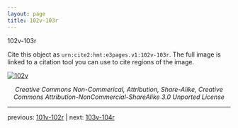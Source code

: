 ```yaml
---
layout: page
title: 102v-103r
---
```


102v-103r

Cite this object as `urn:cite2:hmt:e3pages.v1:102v-103r`.  The full image is linked to a citation tool you can use to cite regions of the image.

[![102v](http://www.homermultitext.org/iipsrv?IIIF=/project/homer/pyramidal/deepzoom/hmt/e3bifolio/v1/E3_102v_103r.tif/full/800,/0/default.jpg)](http://www.homermultitext.org/ict2/?urn=urn:cite2:hmt:e3bifolio.v1:E3_102v_103r) 

<p style="text-align: center; font-style: italic;">Creative Commons Non-Commerical, Attribution, Share-Alike, Creative Commons Attribution-NonCommercial-ShareAlike 3.0 Unported License</p>

---

previous: [101v-102r](../101v-102r/) | next: [103v-104r](../103v-104r/)